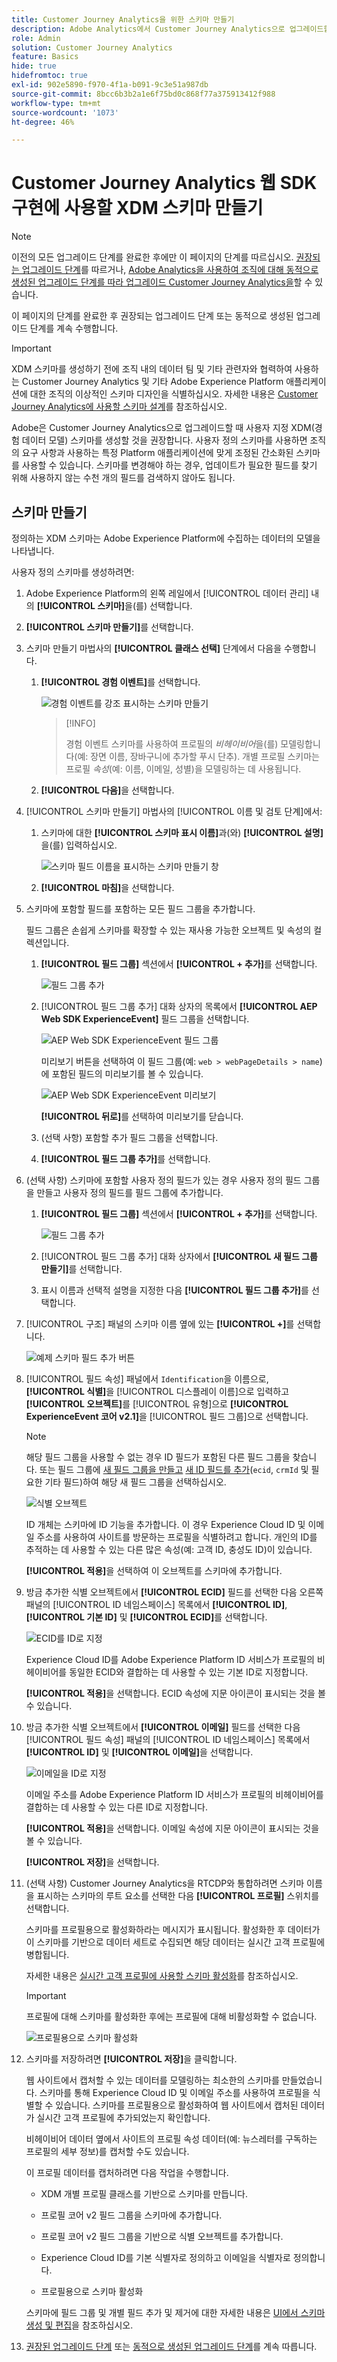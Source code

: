 ```yaml
---
title: Customer Journey Analytics을 위한 스키마 만들기
description: Adobe Analytics에서 Customer Journey Analytics으로 업그레이드할 때 권장되는 경로에 대해 알아봅니다.
role: Admin
solution: Customer Journey Analytics
feature: Basics
hide: true
hidefromtoc: true
exl-id: 902e5890-f970-4f1a-b091-9c3e51a987db
source-git-commit: 8bcc6b3b2a1e6f75bd0c868f77a375913412f988
workflow-type: tm+mt
source-wordcount: '1073'
ht-degree: 46%

---
```


# Customer Journey Analytics 웹 SDK 구현에 사용할 XDM 스키마 만들기

>[!NOTE]
> 
>이전의 모든 업그레이드 단계를 완료한 후에만 이 페이지의 단계를 따르십시오. [권장되는 업그레이드 단계](/help/getting-started/cja-upgrade/cja-upgrade-recommendations.md#recommended-upgrade-steps-for-most-organizations)를 따르거나, [Adobe Analytics을 사용하여 조직에 대해 동적으로 생성된 업그레이드 단계를 따라 업그레이드 Customer Journey Analytics을](https://gigazelle.github.io/cja-ttv/)할 수 있습니다.
>
>이 페이지의 단계를 완료한 후 권장되는 업그레이드 단계 또는 동적으로 생성된 업그레이드 단계를 계속 수행합니다.

>[!IMPORTANT]
>
>XDM 스키마를 생성하기 전에 조직 내의 데이터 팀 및 기타 관련자와 협력하여 사용하는 Customer Journey Analytics 및 기타 Adobe Experience Platform 애플리케이션에 대한 조직의 이상적인 스키마 디자인을 식별하십시오. 자세한 내용은 [Customer Journey Analytics에 사용할 스키마 설계](/help/getting-started/cja-upgrade/cja-upgrade-schema-architect.md)를 참조하십시오.

Adobe은 Customer Journey Analytics으로 업그레이드할 때 사용자 지정 XDM(경험 데이터 모델) 스키마를 생성할 것을 권장합니다. 사용자 정의 스키마를 사용하면 조직의 요구 사항과 사용하는 특정 Platform 애플리케이션에 맞게 조정된 간소화된 스키마를 사용할 수 있습니다. 스키마를 변경해야 하는 경우, 업데이트가 필요한 필드를 찾기 위해 사용하지 않는 수천 개의 필드를 검색하지 않아도 됩니다.

## 스키마 만들기

정의하는 XDM 스키마는 Adobe Experience Platform에 수집하는 데이터의 모델을 나타냅니다.

사용자 정의 스키마를 생성하려면:

<!-- Should we single source this instead of duplicate it? The following steps were copied from: /help/data-ingestion/aepwebsdk.md-->

1. Adobe Experience Platform의 왼쪽 레일에서 [!UICONTROL 데이터 관리] 내의 **[!UICONTROL 스키마]**&#x200B;을(를) 선택합니다.

1. **[!UICONTROL 스키마 만들기]**&#x200B;를 선택합니다.

1. 스키마 만들기 마법사의 **[!UICONTROL 클래스 선택]** 단계에서 다음을 수행합니다.

   1. **[!UICONTROL 경험 이벤트]**&#x200B;를 선택합니다.

      ![경험 이벤트를 강조 표시하는 스키마 만들기](assets/create-ee-schema-wizard-step-1.png)

      >[!INFO]
      >
      >    경험 이벤트 스키마를 사용하여 프로필의 _비헤이비어_&#x200B;을(를) 모델링합니다(예: 장면 이름, 장바구니에 추가할 푸시 단추). 개별 프로필 스키마는 프로필 _속성_(예: 이름, 이메일, 성별)을 모델링하는 데 사용됩니다.

   1. **[!UICONTROL 다음]**&#x200B;을 선택합니다.


1. [!UICONTROL 스키마 만들기] 마법사의 [!UICONTROL 이름 및 검토 단계]에서:

   1. 스키마에 대한 **[!UICONTROL 스키마 표시 이름]**&#x200B;과(와) **[!UICONTROL 설명]**&#x200B;을(를) 입력하십시오.

      ![스키마 필드 이름을 표시하는 스키마 만들기 창](assets/create-ee-schema-wizard-step-2.png)

   1. **[!UICONTROL 마침]**&#x200B;을 선택합니다.

1. 스키마에 포함할 필드를 포함하는 모든 필드 그룹을 추가합니다.

   필드 그룹은 손쉽게 스키마를 확장할 수 있는 재사용 가능한 오브젝트 및 속성의 컬렉션입니다.

   1. **[!UICONTROL 필드 그룹]** 섹션에서 **[!UICONTROL + 추가]**&#x200B;를 선택합니다.

      ![필드 그룹 추가](assets/add-field-group-button.png)

   1. [!UICONTROL 필드 그룹 추가] 대화 상자의 목록에서 **[!UICONTROL AEP Web SDK ExperienceEvent]** 필드 그룹을 선택합니다.

      ![AEP Web SDK ExperienceEvent 필드 그룹](assets/select-aepwebsdk-experienceevent.png)

      미리보기 버튼을 선택하여 이 필드 그룹(예: `web > webPageDetails > name`)에 포함된 필드의 미리보기를 볼 수 있습니다.

      ![AEP Web SDK ExperienceEvent 미리보기](assets/aepwebsdk-experiencevent-preview.png)

      **[!UICONTROL 뒤로]**&#x200B;를 선택하여 미리보기를 닫습니다.

   1. (선택 사항) 포함할 추가 필드 그룹을 선택합니다.

   1. **[!UICONTROL 필드 그룹 추가]**&#x200B;를 선택합니다.

1. (선택 사항) 스키마에 포함할 사용자 정의 필드가 있는 경우 사용자 정의 필드 그룹을 만들고 사용자 정의 필드를 필드 그룹에 추가합니다.

   1. **[!UICONTROL 필드 그룹]** 섹션에서 **[!UICONTROL + 추가]**&#x200B;를 선택합니다.

      ![필드 그룹 추가](assets/add-field-group-button.png)

   1. [!UICONTROL 필드 그룹 추가] 대화 상자에서 **[!UICONTROL 새 필드 그룹 만들기]**&#x200B;를 선택합니다.

   1. 표시 이름과 선택적 설명을 지정한 다음 **[!UICONTROL 필드 그룹 추가]**&#x200B;를 선택합니다.

1. [!UICONTROL 구조] 패널의 스키마 이름 옆에 있는 **[!UICONTROL +]**&#x200B;를 선택합니다.

   ![예제 스키마 필드 추가 버튼](assets/example-schema-plus.png)

1. [!UICONTROL 필드 속성] 패널에서 `Identification`을 이름으로, **[!UICONTROL 식별]**&#x200B;을 [!UICONTROL 디스플레이 이름]으로 입력하고 **[!UICONTROL 오브젝트]**&#x200B;를 [!UICONTROL 유형]으로 **[!UICONTROL ExperienceEvent 코어 v2.1]**&#x200B;을 [!UICONTROL 필드 그룹]으로 선택합니다.

   >[!NOTE]
   >
   >해당 필드 그룹을 사용할 수 없는 경우 ID 필드가 포함된 다른 필드 그룹을 찾습니다. 또는 필드 그룹에 [새 필드 그룹을 만들고](https://experienceleague.adobe.com/docs/experience-platform/xdm/ui/resources/field-groups.html) [새 ID 필드를 추가](https://experienceleague.adobe.com/docs/experience-platform/xdm/ui/fields/identity.html#define-a-identity-field)(`ecid`, `crmId` 및 필요한 기타 필드)하여 해당 새 필드 그룹을 선택하십시오.

   ![식별 오브젝트](assets/identification-field.png)

   ID 개체는 스키마에 ID 기능을 추가합니다. 이 경우 Experience Cloud ID 및 이메일 주소를 사용하여 사이트를 방문하는 프로필을 식별하려고 합니다. 개인의 ID를 추적하는 데 사용할 수 있는 다른 많은 속성(예: 고객 ID, 충성도 ID)이 있습니다.

   **[!UICONTROL 적용]**&#x200B;을 선택하여 이 오브젝트를 스키마에 추가합니다.

1. 방금 추가한 식별 오브젝트에서 **[!UICONTROL ECID]** 필드를 선택한 다음 오른쪽 패널의 [!UICONTROL ID 네임스페이스] 목록에서 **[!UICONTROL ID]**, **[!UICONTROL 기본 ID]** 및 **[!UICONTROL ECID]**&#x200B;를 선택합니다.

   ![ECID를 ID로 지정](./assets/specify-identity.png)

   Experience Cloud ID를 Adobe Experience Platform ID 서비스가 프로필의 비헤이비어를 동일한 ECID와 결합하는 데 사용할 수 있는 기본 ID로 지정합니다.

   **[!UICONTROL 적용]**&#x200B;을 선택합니다. ECID 속성에 지문 아이콘이 표시되는 것을 볼 수 있습니다.

1. 방금 추가한 식별 오브젝트에서 **[!UICONTROL 이메일]** 필드를 선택한 다음 [!UICONTROL 필드 속성] 패널의 [!UICONTROL ID 네임스페이스] 목록에서 **[!UICONTROL ID]** 및 **[!UICONTROL 이메일]**&#x200B;을 선택합니다.

   ![이메일을 ID로 지정](./assets/specify-email-identity.png)

   이메일 주소를 Adobe Experience Platform ID 서비스가 프로필의 비헤이비어를 결합하는 데 사용할 수 있는 다른 ID로 지정합니다.

   **[!UICONTROL 적용]**&#x200B;을 선택합니다. 이메일 속성에 지문 아이콘이 표시되는 것을 볼 수 있습니다.

   **[!UICONTROL 저장]**&#x200B;을 선택합니다.

1. (선택 사항) Customer Journey Analytics을 RTCDP와 통합하려면 스키마 이름을 표시하는 스키마의 루트 요소를 선택한 다음 **[!UICONTROL 프로필]** 스위치를 선택합니다.

   스키마를 프로필용으로 활성화하라는 메시지가 표시됩니다. 활성화한 후 데이터가 이 스키마를 기반으로 데이터 세트로 수집되면 해당 데이터는 실시간 고객 프로필에 병합됩니다.

   자세한 내용은 [실시간 고객 프로필에 사용할 스키마 활성화](https://experienceleague.adobe.com/docs/experience-platform/xdm/tutorials/create-schema-ui.html#profile)를 참조하십시오.

   >[!IMPORTANT]
   >
   >프로필에 대해 스키마를 활성화한 후에는 프로필에 대해 비활성화할 수 없습니다.

   ![프로필용으로 스키마 활성화](./assets/enable-for-profile.png)

1. 스키마를 저장하려면 **[!UICONTROL 저장]**&#x200B;을 클릭합니다.

   웹 사이트에서 캡처할 수 있는 데이터를 모델링하는 최소한의 스키마를 만들었습니다. 스키마를 통해 Experience Cloud ID 및 이메일 주소를 사용하여 프로필을 식별할 수 있습니다. 스키마를 프로필용으로 활성화하여 웹 사이트에서 캡처된 데이터가 실시간 고객 프로필에 추가되었는지 확인합니다.

   비헤이비어 데이터 옆에서 사이트의 프로필 속성 데이터(예: 뉴스레터를 구독하는 프로필의 세부 정보)를 캡처할 수도 있습니다.

   이 프로필 데이터를 캡처하려면 다음 작업을 수행합니다.

   * XDM 개별 프로필 클래스를 기반으로 스키마를 만듭니다.

   * 프로필 코어 v2 필드 그룹을 스키마에 추가합니다.

   * 프로필 코어 v2 필드 그룹을 기반으로 식별 오브젝트를 추가합니다.

   * Experience Cloud ID를 기본 식별자로 정의하고 이메일을 식별자로 정의합니다.

   * 프로필용으로 스키마 활성화

   스키마에 필드 그룹 및 개별 필드 추가 및 제거에 대한 자세한 내용은 [UI에서 스키마 생성 및 편집](https://experienceleague.adobe.com/docs/experience-platform/xdm/ui/resources/schemas.html)을 참조하십시오.

1. [권장된 업그레이드 단계](/help/getting-started/cja-upgrade/cja-upgrade-recommendations.md#recommended-upgrade-steps-for-most-organizations) 또는 [동적으로 생성된 업그레이드 단계](https://gigazelle.github.io/cja-ttv/)를 계속 따릅니다.
